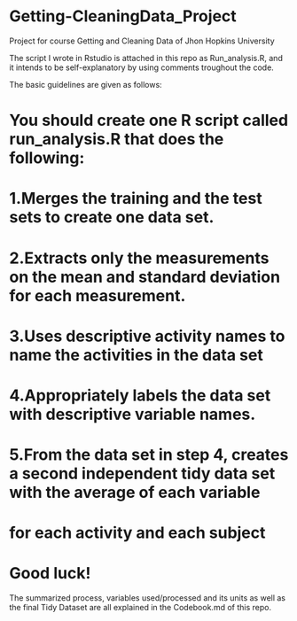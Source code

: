 # Getting-CleaningData_Project
Project for course Getting and Cleaning Data of Jhon Hopkins University

The script I wrote in Rstudio is attached in this repo as Run_analysis.R, and it intends to be self-explanatory by using comments troughout the code.

The basic guidelines are given as follows:

# You should create one R script called run_analysis.R that does the following:
# 1.Merges the training and the test sets to create one data set. 
# 2.Extracts only the measurements on the mean and standard deviation for each measurement.
# 3.Uses descriptive activity names to name the activities in the data set 
# 4.Appropriately labels the data set with descriptive variable names.
# 5.From the data set in step 4, creates a second independent tidy data set with the average of each variable
#   for each activity and each subject
#   Good luck!

The summarized process, variables used/processed and its units as well as the final Tidy Dataset are all explained in the Codebook.md of this repo.
